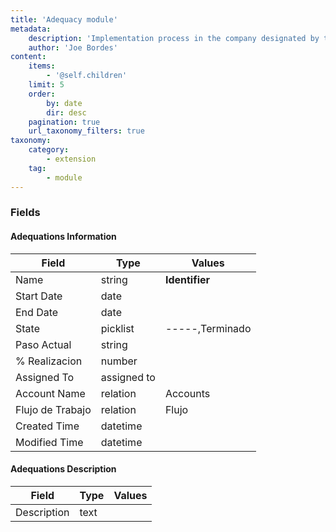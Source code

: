 ```yaml
---
title: 'Adequacy module'
metadata:
    description: 'Implementation process in the company designated by the flow and steps modules'
    author: 'Joe Bordes'
content:
    items:
        - '@self.children'
    limit: 5
    order:
        by: date
        dir: desc
    pagination: true
    url_taxonomy_filters: true
taxonomy:
    category:
        - extension
    tag:
        - module
---
```


### Fields

#### Adequations Information

<table class="table table-striped">
<thead>
<tr class="header">
<th>Field</th>
<th>Type</th>
<th>Values</th>
</tr>
</thead>
<tbody>
<tr>
<td>Name</td>
<td>string</td>
<td><strong>Identifier</strong></td>
</tr>
<tr>
<td>Start Date</td>
<td>date</td>
<td></td>
</tr>
<tr>
<td>End Date</td>
<td>date</td>
<td></td>
</tr>
<tr>
<td>State</td>
<td>picklist</td>
<td>-----,Terminado</td>
</tr>
<tr>
<td>Paso Actual</td>
<td>string</td>
<td></td>
</tr>
<tr>
<td>% Realizacion</td>
<td>number</td>
<td></td>
</tr>
<tr>
<td>Assigned To</td>
<td>assigned to</td>
<td></td>
</tr>
<tr>
<td>Account Name</td>
<td>relation</td>
<td>Accounts</td>
</tr>
<tr>
<td>Flujo de Trabajo</td>
<td>relation</td>
<td>Flujo</td>
</tr>
<tr>
<td>Created Time</td>
<td>datetime</td>
<td></td>
</tr>
<tr>
<td>Modified Time</td>
<td>datetime</td>
<td></td>
</tr>
</tbody>
</table>

#### Adequations Description

<table class="table table-striped">
<thead>
<tr class="header">
<th>Field</th>
<th>Type</th>
<th>Values</th>
</tr>
</thead>
<tbody>
<tr>
<td>Description</td>
<td>text</td>
<td></td>
</tr>
</tbody>
</table>
